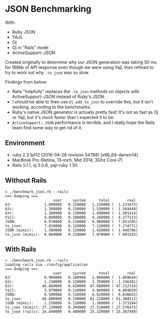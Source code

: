 # JSON Benchmarking

With:

  * Ruby JSON
  * YAJL
  * Oj
  * Oj in "Rails" mode
  * ActiveSupport::JSON

Created originally to determine why our JSON generation was taking 50 ms for 168kb of API response even though we were using Yajl, then refined to try to work out why `.to_json` was so slow.

Findings from below:

  * Rails "helpfully" replaces the `.to_json` methods on objects with ActiveSupport::JSON instead of Ruby's JSON.
  * I *should* be able to then use `Oj.add_to_json` to override this, but it isn't working, according to the benchmarks.
  * Ruby's native JSON generator is actually pretty fast! It's not as fast as Oj or Yajl, but it's much faster than I expected it to be.
  * `ActiveSupport::JSON` performance is terrible, and I really hope the Rails team find some way to get rid of it.

## Environment

  * ruby 2.3.1p112 (2016-04-26 revision 54768) [x86_64-darwin14]
  * MacBook Pro (Retina, 13-inch, Mid 2014, 3Ghz Core i7)
  * Rails 5.1.1, oj 3.0.8, yajl-ruby 1.30

## Without Rails

```
> ./benchmark_json.rb --rails
=== dumping ===
                      user     system      total        real
OJ:               1.090000   0.130000   1.220000 (  1.233473)
OJc:              1.380000   0.150000   1.530000 (  1.569449)
OJr:              1.360000   0.130000   1.490000 (  1.501414)
Yajl:             4.080000   0.180000   4.260000 (  4.277213)
JSON:             6.870000   0.110000   6.980000 (  7.011505)
to_json:          7.010000   0.120000   7.130000 (  7.174771)
JSON (mimic):     1.300000   0.120000   1.420000 (  1.440786)
to_json (mimic):  6.860000   0.210000   7.070000 (  7.093225)
```

## With Rails

```
> ./benchmark_json.rb --rails
Loading rails via ./config/application
=== dumping ===
                      user     system      total        real
OJ:               0.960000   0.100000   1.060000 (  1.069644)
OJc:              1.230000   0.120000   1.350000 (  1.346381)
OJr:             46.660000   0.420000  47.080000 ( 47.212316)
Yajl:             3.970000   0.110000   4.080000 (  4.084659)
JSON:             6.500000   0.110000   6.610000 (  6.636652)
to_json:         60.880000   0.330000  61.210000 ( 61.368512)
JSON (mimic):     1.250000   0.110000   1.360000 (  1.373204)
to_json (mimic): 27.120000   0.390000  27.510000 ( 27.576475)
to_json (rails): 24.840000   0.480000  25.320000 ( 25.387949)
```
